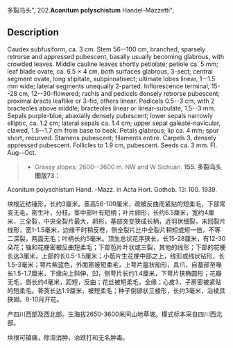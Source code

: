 多裂乌头",
202.**Aconitum polyschistum** Handel-Mazzetti",

## Description
Caudex subfusiform, ca. 3 cm. Stem 56--100 cm, branched, sparsely retrorse and appressed pubescent, basally usually becoming glabrous, with crowded leaves. Middle cauline leaves shortly petiolate; petiole ca. 5 mm; leaf blade ovate, ca. 6.5 × 4 cm, both surfaces glabrous, 3-sect; central segment ovate, long stipitate, subpinnatisect; ultimate lobes linear, 1--1.5 mm wide; lateral segments unequally 2-parted. Inflorescence terminal, 15--28 cm, 12--30-flowered; rachis and pedicels densely retrorse pubescent; proximal bracts leaflike or 3-fid, others linear. Pedicels 0.5--3 cm, with 2 bracteoles above middle; bracteoles linear or linear-subulate, 1.5--3 mm. Sepals purple-blue, abaxially densely pubescent; lower sepals narrowly elliptic, ca. 1.2 cm; lateral sepals ca. 1.4 cm; upper sepal galeate-navicular, clawed, 1.5--1.7 cm from base to beak. Petals glabrous; lip ca. 4 mm; spur short, recurved. Stamens pubescent; filaments entire. Carpels 3, densely appressed pubescent. Follicles to 1.9 cm, pubescent. Seeds ca. 3 mm. Fl. Aug--Oct.

> * Grassy slopes; 2600--3600 m. NW and W Sichuan.
**155. 多裂乌头 图版73：**

Aconitum polyschistum Hand. -Mazz. in Acta Hort. Gothob. 13: 100. 1939.

块根近纺锤形，长约3厘米。茎高56-100厘米，疏被反曲而紧贴的短柔毛，下部常变无毛，密生叶，分枝。茎中部叶有短柄；叶片卵形，长约6.5厘米，宽约4厘米，三全裂，中央全裂片最大，卵形，基部突变狭成长柄，近羽状细裂，末回裂片线形，宽1-1.5毫米，边缘干时稍反卷，侧全裂片比中全裂片稍短或短一倍，不等二深裂，两面无毛；叶柄长约5毫米。顶生总状花序狭长，长15-28厘米，有12-30朵花；轴和花梗密被反曲短柔毛；下部苞片叶状或三裂，其他的线形；下部的花梗长达3厘米，上部的长0.5-1.5厘米；小苞片生花梗中部之上，线形或线状钻形，长1.5-3毫米；萼片紫蓝色，外面密被短柔毛，上萼片盔状船形，具爪，自基部至喙长1.5-1.7厘米，下缘向上斜伸，凹，侧萼片长约1.4厘米，下萼片狭椭圆形；花瓣无毛，唇长约4毫米，距短，反曲；花丝被短柔毛，全缘；心皮3，子房密被紧贴的短柔毛。蓇葖长达1.9厘米，被短柔毛；种子倒卵状三棱形，长约3毫米，沿棱具狭翅。8-10月开花。

产四川西部及西北部。生海拔2650-3600米间山地草坡。模式标本采自四川西北部。

块根可镇痛，除湿消肿，治跌打和无名肿毒。
